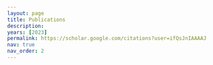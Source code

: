 ```yaml
---
layout: page
title: Publications
description:
years: [2023]
permalink: https://scholar.google.com/citations?user=ifQsJnIAAAAJ
nav: true
nav_order: 2
---
```


